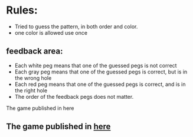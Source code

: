 # Rules:
* Tried to guess the pattern, in both order and color.
* one color is allowed use once

## feedback area:
* Each white peg means that one of the guessed pegs is not correct
* Each gray peg means that one of the guessed pegs is correct, but is in the wrong hole
* Each red peg means that one of the guessed pegs is correct, and is in the right hole
* The order of the feedback pegs does not matter.

The game published in here
## **The game published in [here](https://gerry9009.github.io/mastermind-game/)**

 